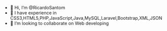- 👋 Hi, I’m @RicardoSantom
- 🌱 I have experience in CSS3,HTML5,PHP,JavaScript,Java,MySQL,Laravel,Bootstrap,XML,JSON
- 💞️ I’m looking to collaborate on Web developing

<!---
- 👀 I’m interested in ...
- 📫 How to reach me ...
RicardoSantom/RicardoSantom is a ✨ special ✨ repository because its `README.md` (this file) appears on your GitHub profile.
You can click the Preview link to take a look at your changes.
--->
